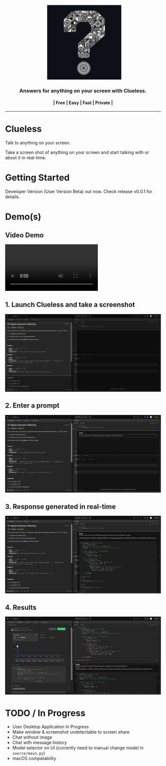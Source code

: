 <div align="center">
  <a href="https://github.com/KashyapTan/clueless">
    <img alt="clueless" width="240" src="./assets/clueless-logo-github-color.png">
  </a>
</div>
<h3 align="center">Answers for anything on your screen with Clueless.</h3>
<h4 align="center">| Free | Easy | Fast | Private |<h4>

---

# Clueless
Talk to anything on your screen. 

Take a screen shot of anything on your screen and start talking with or about it in real-time. 
# Getting Started 
Developer Version (User Version Beta) out now. Check release v0.0.1 for details.
# Demo(s)
## Video Demo
<video controls>
  <source src="./assets/clueless-video-demo-edited.mp4" type="video/mp4">
  Your browser does not support the video tag.
</video>

## 1. Launch Clueless and take a screenshot
<div align="center">
  <img alt="clueless"  src="./assets/demo-1.png">
</div>

## 2. Enter a prompt
<div align="center">
  <img alt="clueless"  src="./assets/demo-2.png">
</div>

## 3. Response generated in real-time
<div align="center">
  <img alt="clueless"  src="./assets/demo-3.png">
</div>

## 4. Results
<div align="center">
  <img alt="clueless"  src="./assets/demo-4.png">
</div>


# TODO / In Progress
- User Desktop Application In Progress
- Make window  & screenshot undetectable to screen share
- Chat without image
- Chat with message history
- Model selector on UI (currently need to manual change model in `source/main.py`)
- macOS compatability

